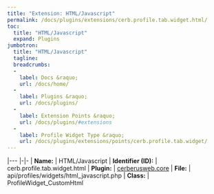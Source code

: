 ```yaml
---
title: "Extension: HTML/Javascript"
permalink: /docs/plugins/extensions/cerb.profile.tab.widget.html/
toc:
  title: "HTML/Javascript"
  expand: Plugins
jumbotron:
  title: "HTML/Javascript"
  tagline: 
  breadcrumbs:
  -
    label: Docs &raquo;
    url: /docs/home/
  -
    label: Plugins &raquo;
    url: /docs/plugins/
  -
    label: Extension Points &raquo;
    url: /docs/plugins/#extensions
  -
    label: Profile Widget Type &raquo;
    url: /docs/plugins/extensions/points/cerb.profile.tab.widget/
---
```


|---
|-|-
| **Name:** | HTML/Javascript
| **Identifier (ID):** | cerb.profile.tab.widget.html
| **Plugin:** | [cerberusweb.core](/docs/plugins/cerberusweb.core/)
| **File:** | api/profiles/widgets/html_javascript.php
| **Class:** | ProfileWidget_CustomHtml

